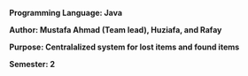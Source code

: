 <b>Programming Language: Java

<b>Author: Mustafa Ahmad (Team lead), Huziafa, and Rafay

<b>Purpose: Centralalized system for lost items and found items 

<b>Semester: 2
